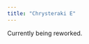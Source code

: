 ```yaml
---
title: "Chrysteraki E"
---
```


Currently being reworked.

<!--- All of the planets need to be looked at. Something is wrong with the rotational velocities lol.

|  Orbital Characteristics |                                                |
|:------------------------:|:----------------------------------------------:|
|         Apoapsis         |                 223,272,565 km                 |
|         Periapsis        |                 210,561,235 km                 |
|      Semi-major Axis     |                 216,916,900 km                 |
|      Semi-minor Axis     |                 216,823,770 km                 |
|       Eccentricity       |                     0.0293                     |
|      Orbital Period      |                 60,555,651.81 s                |
|    Mean Orbital Speed    |                   22.500 km/s                  |
|        at Apoapsis       |                   21.850 km/s                  |
|       at Periapsis       |                   23.169 km/s                  |
|        Inclination       |                                                |
|   Argument of Periapsis  |                                                |
| Physical Characteristics |                                                |
|        Mean Radius       |                  6,924.789 km                  |
|     Equatorial Radius    |                  6,942.941 km                  |
|       Polar Radius       |                  6,888.486 km                  |
| Equatorial Circumference |                  43,623.785 km                 |
| Meridional Circumference |                  43,281.634 km                 |
|        Flattening        |                     0.00782                    |
|       Surface Area       |  6.026x10{{< super "8" >}} km{{< super "2" >}} |
|          Volume          | 1.391x10{{< super "12" >}} km{{< super "3" >}} |
|           Mass           |          5.588x10{{< super "24" >}} kg         |
|      Average Density     |           3.986 g/cm{{< super "3" >}}          |
|      Surface Gravity     |           7.737 m/s{{< super "2" >}}           |
|      Escape Velocity     |                   10.365 km/s                  |
| Sidereal Rotation Period |                  75,226.392 s                  |
|    Rotational Velocity   |                  2087.64 km/h                  |
|        Axial Tilt        |                                                |

--->